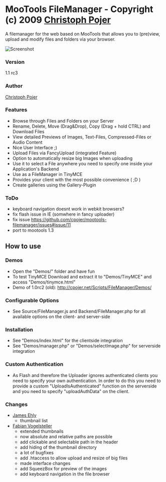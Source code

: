 MooTools FileManager - Copyright (c) 2009 [Christoph Pojer](http://og5.net/christoph)
=====================================================================================

A filemanager for the web based on MooTools that allows you to (pre)view, upload and modify files and folders via your browser.

![Screenshot](https://github.com/frozeman/mootools-filemanager/raw/master/screenshot.png)

### Version
  1.1 rc3

### Author
 [Christoph Pojer](http://og5.net/christoph)

### Features

* Browse through Files and Folders on your Server
* Rename, Delete, Move (Drag&Drop), Copy (Drag + hold CTRL) and Download Files
* View detailed Previews of Images, Text-Files, Compressed-Files or Audio Content
* Nice User Interface ;)
* Upload Files via FancyUpload (integrated Feature)
* Option to automatically resize big Images when uploading
* Use it to select a File anywhere you need to specify one inside your Application's Backend
* Use as a FileManager in TinyMCE
* Provides your client with the most possible convenience ( ;D )
* Create galleries using the Gallery-Plugin

### ToDo
  - keyboard navigation doesnt work in webkit browsers?
  - fix flash issue in IE (somwhere in fancy uploader)
  - fix issue https://github.com/cpojer/mootools-filemanager/issues#issue/11
  - port to mootools 1.3

How to use
----------

### Demos

* Open the "Demos/" folder and have fun
* To test TinyMCE Download and extract it to "Demos/TinyMCE" and access "Demos/tinymce.html"
* Demo of 1.0rc2 (old): http://cpojer.net/Scripts/FileManager/Demos/

### Configurable Options

* See Source/FileManager.js and Backend/FileManager.php for all available options on the client- and server-side

### Installation

* See "Demos/index.html" for the clientside integration
* See "Demos/manager.php" or "Demos/selectImage.php" for serverside integration

### Custom Authentication

* As Flash and therefore the Uploader ignores authenticated clients you need to specify your own authentication. In order to do this you need to provide a custom "UploadIsAuthenticated" function on the serverside and you need to specify "uploadAuthData" on the client.


### Changes
 - [James Ehly](http://www.devtrench.com)
    - thumbnail list
 - [Fabian Vogelsteller](http://frozeman.de)
    - extended thumbnails
    - now absolute and relative paths are possible
    - add clickable and selectable path in the header
    - add hiding of the thumbnail directory
    - a lot of bugfixes
    - add .htaccess to allow upload and resize of big files
    - made interface changes
    - add SqueezBox for preview of the images
    - add keyboard navigation in the file browser
